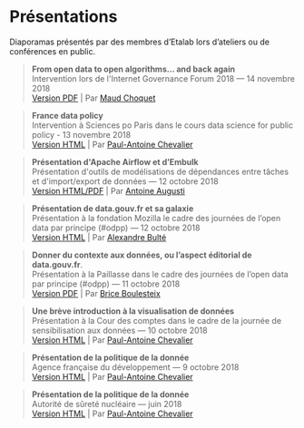 # Présentations

Diaporamas présentés par des membres d’Etalab lors d’ateliers ou de conférences en public.

> **From open data to open algorithms… and back again**<br>
> Intervention lors de l'Internet Governance Forum 2018 — 14 novembre 2018<br>
> [Version PDF](diaporamas/2018-11-13-IGF-open-data-open-algo.pdf) | Par [Maud Choquet](https://github.com/mchoquet)

> **France data policy**<br>
> Intervention à Sciences po Paris dans le cours data science for public policy - 13 novembre 2018<br>
> [Version HTML](https://etalab.github.io/etalab/diaporamas/slides-sciencespo.html) | Par [Paul-Antoine Chevalier](https://github.com/pachevalier)

> **Présentation d'Apache Airflow et d’Embulk**<br>
> Présentation d'outils de modélisations de dépendances entre tâches et d'import/export de données — 12 octobre 2018<br>
> [Version HTML/PDF](https://docs.google.com/presentation/d/1LxwJIA2BFbGtPtdaUaGp1mngYWUQDMrM1V3DZ8AneR0/edit) | Par [Antoine Augusti](https://github.com/AntoineAugusti)

> **Présentation de data.gouv.fr et sa galaxie**<br>
> Présentation à la fondation Mozilla le cadre des journées de l’open data par principe (#odpp) — 12 octobre 2018<br>
> [Version HTML](https://speakerdeck.com/abulte/data-dot-gouv-dot-fr-atelier-odpp-2018-10-12) | Par [Alexandre Bulté](https://github.com/abulte)

> **Donner du contexte aux données, ou l’aspect éditorial de data.gouv.fr**.<br>
> Présentation à la Paillasse dans le cadre des journées de l’open data par principe (#odpp) — 11 octobre 2018<br>
> [Version PDF](diaporamas/2018-10-11-atelier-edito-datagouvfr.pdf) | Par [Brice Boulesteix](https://github.com/bboulesteix)

> **Une brève introduction à la visualisation de données**<br>
> Présentation à la Cour des comptes dans le cadre de la journée de sensibilisation aux données — 10 octobre 2018<br>
> [Version HTML](https://etalab.github.io/etalab/diaporamas/slides-courdescomptes.html) | Par [Paul-Antoine Chevalier](https://github.com/pachevalier)

> **Présentation de la politique de la donnée**<br>
> Agence française du développement — 9 octobre 2018<br>
> [Version HTML](https://etalab.github.io/etalab/diaporamas/slides-afd.html) | Par [Paul-Antoine Chevalier](https://github.com/pachevalier)

> **Présentation de la politique de la donnée**<br>
> Autorité de sûreté nucléaire — juin 2018<br>
> [Version HTML](https://etalab.github.io/etalab/diaporamas/slides-asn.html) | Par [Paul-Antoine Chevalier](https://github.com/pachevalier)
